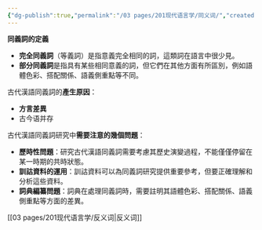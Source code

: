 ```yaml
---
{"dg-publish":true,"permalink":"/03 pages/201现代语言学/同义词/","created":"2024-12-20T14:46:48.673+08:00","updated":"2025-03-02T15:14:01.122+08:00"}
---
```



**同義詞的定義**
- **完全同義詞**（等義詞）是指意義完全相同的詞，這類詞在語言中很少見。
- **部分同義詞**是指具有某些相同意義的詞，但它們在其他方面有所區別，例如語體色彩、搭配關係、語義側重點等不同。

古代漢語同義詞的**產生原因**：
- **方言差異**
- 古今语并存

古代漢語同義詞研究中**需要注意的幾個問題**：

- **歷時性問題**：研究古代漢語同義詞需要考慮其歷史演變過程，不能僅僅停留在某一時期的共時狀態。
- **訓詁資料的運用**：訓詁資料可以為同義詞研究提供重要參考，但要正確理解和分析這些資料。
- **詞典編纂問題**：詞典在處理同義詞時，需要註明其語體色彩、搭配關係、語義側重點等方面的差異。

[[03 pages/201现代语言学/反义词\|反义词]]